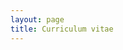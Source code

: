 ```yaml
---
layout: page
title: Curriculum vitae
---
```


<object data="{{ site.url }}/public/files/CV-7-28-19.pdf" width="800px" height="1100px"></object>
